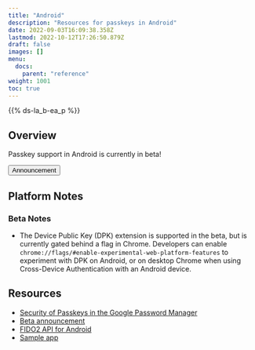 ```yaml
---
title: "Android"
description: "Resources for passkeys in Android"
date: 2022-09-03T16:09:38.358Z
lastmod: 2022-10-12T17:26:50.879Z
draft: false
images: []
menu:
  docs:
    parent: "reference"
weight: 1001
toc: true
---
```


{{% ds-la_b-ea_p %}}

## Overview

Passkey support in Android is currently in beta!

<a href="https://android-developers.googleblog.com/2022/10/bringing-passkeys-to-android-and-chrome.html" target="_blank"><button type="button" class="btn btn-light">Announcement <i class="bi bi-box-arrow-up-right ms-2"></i></button></a>

## Platform Notes

### Beta Notes

- The Device Public Key (DPK) extension is supported in the beta, but is currently gated behind a flag in Chrome. Developers can enable `chrome://flags/#enable-experimental-web-platform-features` to experiment with DPK on Android, or on desktop Chrome when using Cross-Device Authentication with an Android device.

## Resources

- [Security of Passkeys in the Google Password Manager](https://security.googleblog.com/2022/10/SecurityofPasskeysintheGooglePasswordManager.html)
- [Beta announcement](https://android-developers.googleblog.com/2022/10/bringing-passkeys-to-android-and-chrome.html)
- [FIDO2 API for Android](https://developers.google.com/identity/fido/android/native-apps)
- [Sample app](https://github.com/android/security-samples/tree/master/Fido)
